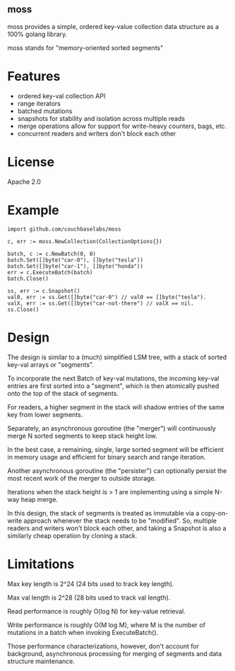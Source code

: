 moss
----

moss provides a simple, ordered key-value collection data structure as
a 100% golang library.

moss stands for "memory-oriented sorted segments"

Features
========

* ordered key-val collection API
* range iterators
* batched mutations
* snapshots for stability and isolation across multiple reads
* merge operations allow for support for write-heavy counters, bags, etc.
* concurrent readers and writers don't block each other

License
=======

Apache 2.0

Example
=======

    import github.com/couchbaselabs/moss

    c, err := moss.NewCollection(CollectionOptions{})

    batch, c := c.NewBatch(0, 0)
    batch.Set([]byte("car-0"), []byte("tesla"))
    batch.Set([]byte("car-1"), []byte("honda"))
    err = c.ExecuteBatch(batch)
    batch.Close()

    ss, err := c.Snapshot()
    val0, err := ss.Get([]byte("car-0") // val0 == []byte("tesla").
    valX, err := ss.Get([]byte("car-not-there") // valX == nil.
    ss.Close()

Design
======

The design is similar to a (much) simplified LSM tree, with a stack of
sorted key-val arrays or "segments".

To incorporate the next Batch of key-val mutations, the incoming
key-val entries are first sorted into a "segment", which is then
atomically pushed onto the top of the stack of segments.

For readers, a higher segment in the stack will shadow entries of the
same key from lower segments.

Separately, an asynchronous goroutine (the "merger") will continuously
merge N sorted segments to keep stack height low.

In the best case, a remaining, single, large sorted segment will be
efficient in memory usage and efficient for binary search and range
iteration.

Another asynchronous goroutine (the "persister") can optionally
persist the most recent work of the merger to outside storage.

Iterations when the stack height is > 1 are implementing using a
simple N-way heap merge.

In this design, the stack of segments is treated as immutable via a
copy-on-write approach whenever the stack needs to be "modified".  So,
multiple readers and writers won't block each other, and taking a
Snapshot is also a similarly cheap operation by cloning a stack.

Limitations
===========

Max key length is 2^24 (24 bits used to track key length).

Max val length is 2^28 (28 bits used to track val length).

Read performance is roughly O(log N) for key-value retrieval.

Write performance is roughly O(M log M), where M is the number of
mutations in a batch when invoking ExecuteBatch().

Those performance characterizations, however, don't account for
background, asynchronous processing for merging of segments and data
structure maintenance.
